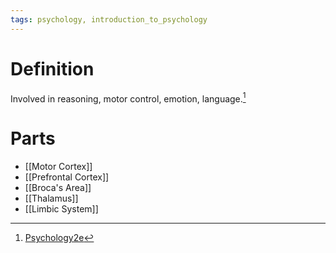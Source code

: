 ```yaml
---
tags: psychology, introduction_to_psychology
---
```


# Definition

Involved in reasoning, motor control, emotion, language.[^1]

# Parts
- [[Motor Cortex]]
- [[Prefrontal Cortex]]
- [[Broca's Area]]
- [[Thalamus]]
- [[Limbic System]]

[^1]: [Psychology2e](zotero://open-pdf/library/items/SSTBV7L5?page=101)